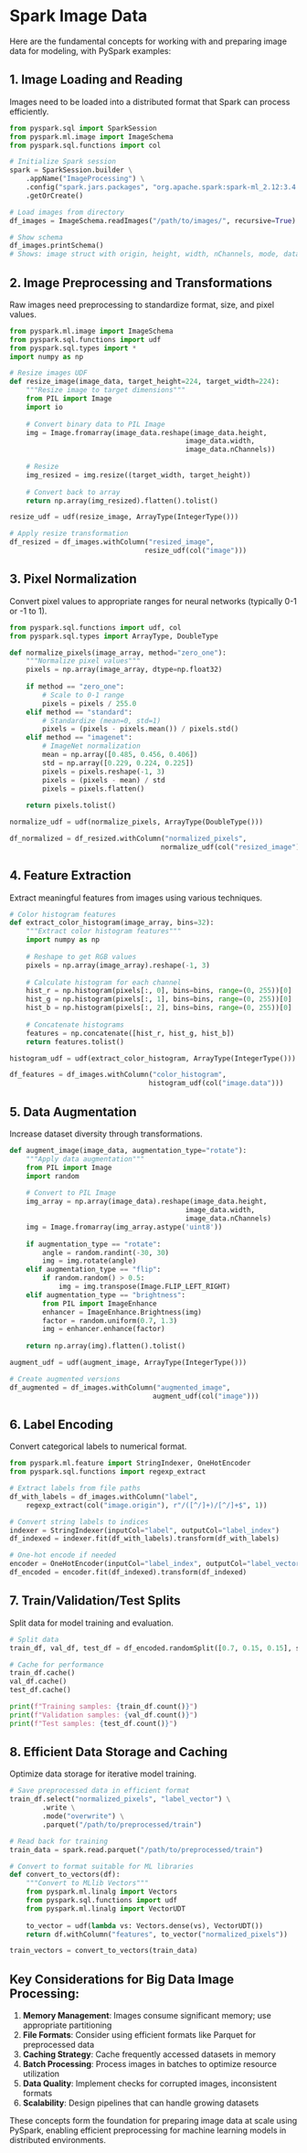# Spark Image Data
Here are the fundamental concepts for working with and preparing image data for modeling, with PySpark examples:

## 1. Image Loading and Reading

Images need to be loaded into a distributed format that Spark can process efficiently.

```python
from pyspark.sql import SparkSession
from pyspark.ml.image import ImageSchema
from pyspark.sql.functions import col

# Initialize Spark session
spark = SparkSession.builder \
    .appName("ImageProcessing") \
    .config("spark.jars.packages", "org.apache.spark:spark-ml_2.12:3.4.0") \
    .getOrCreate()

# Load images from directory
df_images = ImageSchema.readImages("/path/to/images/", recursive=True)

# Show schema
df_images.printSchema()
# Shows: image struct with origin, height, width, nChannels, mode, data
```

## 2. Image Preprocessing and Transformations

Raw images need preprocessing to standardize format, size, and pixel values.

```python
from pyspark.ml.image import ImageSchema
from pyspark.sql.functions import udf
from pyspark.sql.types import *
import numpy as np

# Resize images UDF
def resize_image(image_data, target_height=224, target_width=224):
    """Resize image to target dimensions"""
    from PIL import Image
    import io
    
    # Convert binary data to PIL Image
    img = Image.fromarray(image_data.reshape(image_data.height, 
                                           image_data.width, 
                                           image_data.nChannels))
    
    # Resize
    img_resized = img.resize((target_width, target_height))
    
    # Convert back to array
    return np.array(img_resized).flatten().tolist()

resize_udf = udf(resize_image, ArrayType(IntegerType()))

# Apply resize transformation
df_resized = df_images.withColumn("resized_image", 
                                 resize_udf(col("image")))
```

## 3. Pixel Normalization

Convert pixel values to appropriate ranges for neural networks (typically 0-1 or -1 to 1).

```python
from pyspark.sql.functions import udf, col
from pyspark.sql.types import ArrayType, DoubleType

def normalize_pixels(image_array, method="zero_one"):
    """Normalize pixel values"""
    pixels = np.array(image_array, dtype=np.float32)
    
    if method == "zero_one":
        # Scale to 0-1 range
        pixels = pixels / 255.0
    elif method == "standard":
        # Standardize (mean=0, std=1)
        pixels = (pixels - pixels.mean()) / pixels.std()
    elif method == "imagenet":
        # ImageNet normalization
        mean = np.array([0.485, 0.456, 0.406])
        std = np.array([0.229, 0.224, 0.225])
        pixels = pixels.reshape(-1, 3)
        pixels = (pixels - mean) / std
        pixels = pixels.flatten()
    
    return pixels.tolist()

normalize_udf = udf(normalize_pixels, ArrayType(DoubleType()))

df_normalized = df_resized.withColumn("normalized_pixels", 
                                     normalize_udf(col("resized_image")))
```

## 4. Feature Extraction

Extract meaningful features from images using various techniques.

```python
# Color histogram features
def extract_color_histogram(image_array, bins=32):
    """Extract color histogram features"""
    import numpy as np
    
    # Reshape to get RGB values
    pixels = np.array(image_array).reshape(-1, 3)
    
    # Calculate histogram for each channel
    hist_r = np.histogram(pixels[:, 0], bins=bins, range=(0, 255))[0]
    hist_g = np.histogram(pixels[:, 1], bins=bins, range=(0, 255))[0]
    hist_b = np.histogram(pixels[:, 2], bins=bins, range=(0, 255))[0]
    
    # Concatenate histograms
    features = np.concatenate([hist_r, hist_g, hist_b])
    return features.tolist()

histogram_udf = udf(extract_color_histogram, ArrayType(IntegerType()))

df_features = df_images.withColumn("color_histogram", 
                                  histogram_udf(col("image.data")))
```

## 5. Data Augmentation

Increase dataset diversity through transformations.

```python
def augment_image(image_data, augmentation_type="rotate"):
    """Apply data augmentation"""
    from PIL import Image
    import random
    
    # Convert to PIL Image
    img_array = np.array(image_data).reshape(image_data.height, 
                                           image_data.width, 
                                           image_data.nChannels)
    img = Image.fromarray(img_array.astype('uint8'))
    
    if augmentation_type == "rotate":
        angle = random.randint(-30, 30)
        img = img.rotate(angle)
    elif augmentation_type == "flip":
        if random.random() > 0.5:
            img = img.transpose(Image.FLIP_LEFT_RIGHT)
    elif augmentation_type == "brightness":
        from PIL import ImageEnhance
        enhancer = ImageEnhance.Brightness(img)
        factor = random.uniform(0.7, 1.3)
        img = enhancer.enhance(factor)
    
    return np.array(img).flatten().tolist()

augment_udf = udf(augment_image, ArrayType(IntegerType()))

# Create augmented versions
df_augmented = df_images.withColumn("augmented_image", 
                                   augment_udf(col("image")))
```

## 6. Label Encoding

Convert categorical labels to numerical format.

```python
from pyspark.ml.feature import StringIndexer, OneHotEncoder
from pyspark.sql.functions import regexp_extract

# Extract labels from file paths
df_with_labels = df_images.withColumn("label", 
    regexp_extract(col("image.origin"), r"/([^/]+)/[^/]+$", 1))

# Convert string labels to indices
indexer = StringIndexer(inputCol="label", outputCol="label_index")
df_indexed = indexer.fit(df_with_labels).transform(df_with_labels)

# One-hot encode if needed
encoder = OneHotEncoder(inputCol="label_index", outputCol="label_vector")
df_encoded = encoder.fit(df_indexed).transform(df_indexed)
```

## 7. Train/Validation/Test Splits

Split data for model training and evaluation.

```python
# Split data
train_df, val_df, test_df = df_encoded.randomSplit([0.7, 0.15, 0.15], seed=42)

# Cache for performance
train_df.cache()
val_df.cache()
test_df.cache()

print(f"Training samples: {train_df.count()}")
print(f"Validation samples: {val_df.count()}")
print(f"Test samples: {test_df.count()}")
```

## 8. Efficient Data Storage and Caching

Optimize data storage for iterative model training.

```python
# Save preprocessed data in efficient format
train_df.select("normalized_pixels", "label_vector") \
        .write \
        .mode("overwrite") \
        .parquet("/path/to/preprocessed/train")

# Read back for training
train_data = spark.read.parquet("/path/to/preprocessed/train")

# Convert to format suitable for ML libraries
def convert_to_vectors(df):
    """Convert to MLlib Vectors"""
    from pyspark.ml.linalg import Vectors
    from pyspark.sql.functions import udf
    from pyspark.ml.linalg import VectorUDT
    
    to_vector = udf(lambda vs: Vectors.dense(vs), VectorUDT())
    return df.withColumn("features", to_vector("normalized_pixels"))

train_vectors = convert_to_vectors(train_data)
```

## Key Considerations for Big Data Image Processing:

1. **Memory Management**: Images consume significant memory; use appropriate partitioning
2. **File Formats**: Consider using efficient formats like Parquet for preprocessed data
3. **Caching Strategy**: Cache frequently accessed datasets in memory
4. **Batch Processing**: Process images in batches to optimize resource utilization
5. **Data Quality**: Implement checks for corrupted images, inconsistent formats
6. **Scalability**: Design pipelines that can handle growing datasets

These concepts form the foundation for preparing image data at scale using PySpark, enabling efficient preprocessing for machine learning models in distributed environments.
